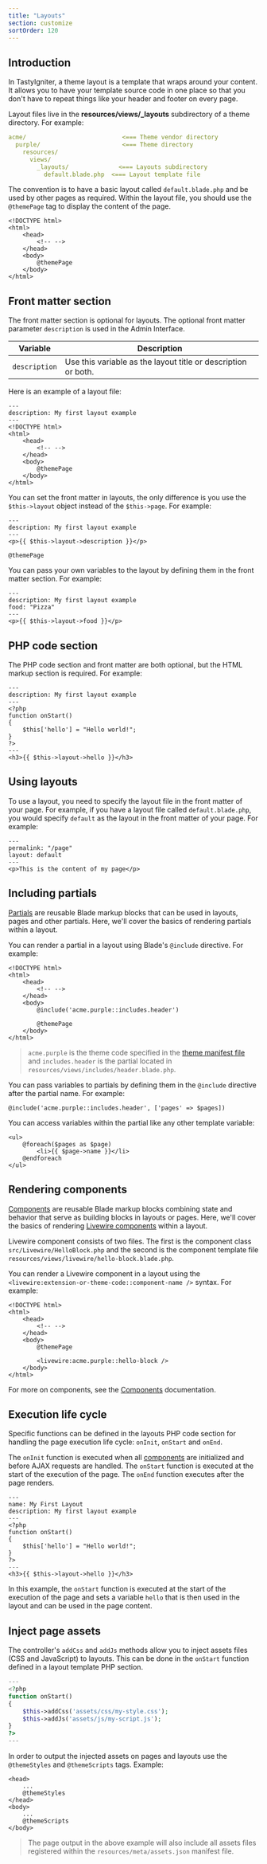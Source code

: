 ```yaml
---
title: "Layouts"
section: customize
sortOrder: 120
---
```


## Introduction

In TastyIgniter, a theme layout is a template that wraps around your content. It allows you to have your template source code in one place so that you don't have to repeat things like your header and footer on every page.

Layout files live in the **resources/views/_layouts** subdirectory of a theme directory. For example:

```yaml
acme/                           <=== Theme vendor directory
  purple/                       <=== Theme directory
    resources/
      views/
        _layouts/              <=== Layouts subdirectory
          default.blade.php  <=== Layout template file
```

The convention is to have a basic layout called `default.blade.php` and be used by other pages as required. Within the layout file, you should use the `@themePage`  tag to display the content of the page.

```blade
<!DOCTYPE html>
<html>
    <head>
        <!-- -->
    </head>
    <body>
        @themePage
    </body>
</html>
```

## Front matter section

The front matter section is optional for layouts. The optional front matter parameter `description` is used in the Admin Interface.

| Variable       | Description                                                   |
|----------------|---------------------------------------------------------------|
| `description`  | Use this variable as the layout title or description or both. |

Here is an example of a layout file:

```blade
---
description: My first layout example
---
<!DOCTYPE html>
<html>
    <head>
        <!-- -->
    </head>
    <body>
        @themePage
    </body>
</html>
```

You can set the front matter in layouts, the only difference is you use the `$this->layout` object instead of the `$this->page`. For example:

```blade
---
description: My first layout example
---
<p>{{ $this->layout->description }}</p>

@themePage
```

You can pass your own variables to the layout by defining them in the front matter section. For example:

```blade
---
description: My first layout example
food: "Pizza"
---
<p>{{ $this->layout->food }}</p>
```

## PHP code section

The PHP code section and front matter are both optional, but the HTML markup section is required. For example:

```blade
---
description: My first layout example
---
<?php
function onStart()
{
    $this['hello'] = "Hello world!";
}
?>
---
<h3>{{ $this->layout->hello }}</h3>
```

## Using layouts

To use a layout, you need to specify the layout file in the front matter of your page. For example, if you have a layout file called `default.blade.php`, you would specify `default` as the layout in the front matter of your page. For example:

```blade
---
permalink: "/page"
layout: default
---
<p>This is the content of my page</p>
```

## Including partials

[Partials](../customize/partials) are reusable Blade markup blocks that can be used in layouts, pages and other partials. Here, we'll cover the basics of rendering partials within a layout.

You can render a partial in a layout using Blade's `@include` directive. For example:

```blade
<!DOCTYPE html>
<html>
    <head>
        <!-- -->
    </head>
    <body>
        @include('acme.purple::includes.header')
        
        @themePage
    </body>
</html>
```

> `acme.purple` is the theme code specified in the [theme manifest file](../customize/themes#theme-manifest) and `includes.header` is the partial located in `resources/views/includes/header.blade.php`.

You can pass variables to partials by defining them in the `@include` directive after the partial name. For example:

```blade
@include('acme.purple::includes.header', ['pages' => $pages])
```

You can access variables within the partial like any other template variable:

```blade
<ul>
    @foreach($pages as $page)
        <li>{{ $page->name }}</li>
    @endforeach
</ul>
```

## Rendering components

[Components](../extend/components) are reusable Blade markup blocks combining state and behavior that serve as building blocks in layouts or pages. Here, we'll cover the basics of rendering [Livewire components](../extend/components#livewire-component) within a layout.

Livewire component consists of two files. The first is the component class `src/Livewire/HelloBlock.php` and the second is the component template file `resources/views/livewire/hello-block.blade.php`.

You can render a Livewire component in a layout using the `<livewire:extension-or-theme-code::component-name />` syntax. For example:

```blade
<!DOCTYPE html>
<html>
    <head>
        <!-- -->
    </head>
    <body>
        @themePage

        <livewire:acme.purple::hello-block />
    </body>
</html>
```

For more on components, see the [Components](../extend/components) documentation.

## Execution life cycle

Specific functions can be defined in the layouts PHP code section for handling the page execution life cycle: `onInit`, `onStart` and `onEnd`.

The `onInit` function is executed when all [components](../extend/components) are initialized and before AJAX requests are handled. The `onStart` function is executed at the start of the execution of the page. The `onEnd` function executes after the page renders.

```blade
---
name: My First Layout
description: My first layout example
---
<?php
function onStart()
{
    $this['hello'] = "Hello world!";
}
?>
---
<h3>{{ $this->layout->hello }}</h3>
```

In this example, the `onStart` function is executed at the start of the execution of the page and sets a variable `hello` that is then used in the layout and can be used in the page content.

## Inject page assets

The controller's `addCss` and `addJs` methods allow you to inject assets files (CSS and JavaScript) to layouts. This can be done in the `onStart` function defined in a layout template PHP section.

```php
---
<?php
function onStart()
{
    $this->addCss('assets/css/my-style.css');
    $this->addJs('assets/js/my-script.js');
}
?>
---
```

In order to output the injected assets on pages and layouts use the `@themeStyles` and `@themeScripts` tags. Example:

```blade
<head>
    ...
    @themeStyles
</head>
<body>
    ...
    @themeScripts
</body>
```

> The page output in the above example will also include all assets files registered within the `resources/meta/assets.json` manifest file.
